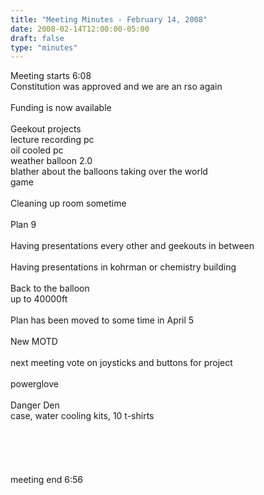 ```yaml
---
title: "Meeting Minutes - February 14, 2008"
date: 2008-02-14T12:00:00-05:00
draft: false
type: "minutes"
---
```


Meeting starts 6:08<br />
Constitution was approved and we are an rso again<br />
<br />
Funding is now available<br />
<br />
Geekout projects<br />
lecture recording pc<br />
oil cooled pc<br />
weather balloon 2.0<br />
blather about the balloons taking over the world<br />
game<br />
<br />
Cleaning up room sometime<br />
<br />
Plan 9<br />
<br />
Having presentations every other and geekouts in between<br />
<br />
Having presentations in kohrman or chemistry building<br />
<br />
Back to the balloon<br />
up to 40000ft<br />
<br />
Plan has been moved to some time in April 5<br />
<br />
New MOTD <br />
<br />
next meeting vote on joysticks and buttons for project<br />
<br />
powerglove<br />
<br />
Danger Den<br />
case, water cooling kits, 10 t-shirts<br />
<br />
<br />
<br />
<br />
<br />
meeting end 6:56<br />
<br />
